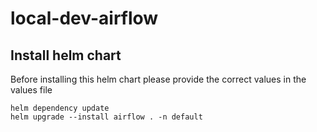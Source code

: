 # local-dev-airflow


## Install helm chart
Before installing this helm chart please provide the correct values in the values file

```
helm dependency update
helm upgrade --install airflow . -n default
```